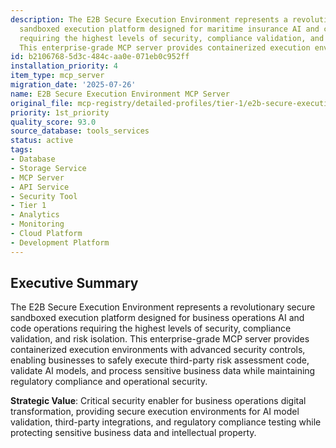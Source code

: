 ```yaml
---
description: The E2B Secure Execution Environment represents a revolutionary secure
  sandboxed execution platform designed for maritime insurance AI and code operations
  requiring the highest levels of security, compliance validation, and risk isolation.
  This enterprise-grade MCP server provides containerized execution environments with
id: b2106768-5d3c-484c-aa0e-071eb0c952ff
installation_priority: 4
item_type: mcp_server
migration_date: '2025-07-26'
name: E2B Secure Execution Environment MCP Server
original_file: mcp-registry/detailed-profiles/tier-1/e2b-secure-execution-server-profile.md
priority: 1st_priority
quality_score: 93.0
source_database: tools_services
status: active
tags:
- Database
- Storage Service
- MCP Server
- API Service
- Security Tool
- Tier 1
- Analytics
- Monitoring
- Cloud Platform
- Development Platform
---
```


## Executive Summary

The E2B Secure Execution Environment represents a revolutionary secure sandboxed execution platform designed for business operations AI and code operations requiring the highest levels of security, compliance validation, and risk isolation. This enterprise-grade MCP server provides containerized execution environments with advanced security controls, enabling businesses to safely execute third-party risk assessment code, validate AI models, and process sensitive business data while maintaining regulatory compliance and operational security.

**Strategic Value**: Critical security enabler for business operations digital transformation, providing secure execution environments for AI model validation, third-party integrations, and regulatory compliance testing while protecting sensitive business data and intellectual property.

